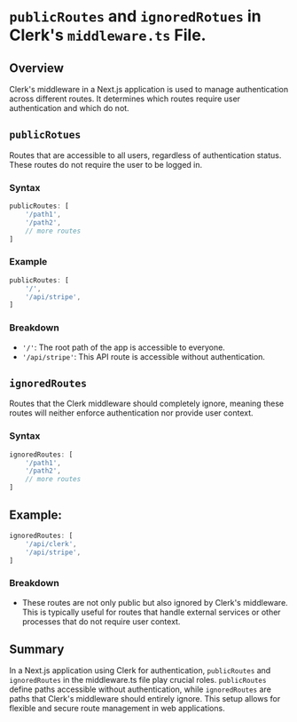 # `publicRoutes` and `ignoredRotues` in Clerk's `middleware.ts` File. 

## Overview
Clerk's middleware in a Next.js application is used to manage authentication across different routes. It determines which routes require user authentication and which do not.

## `publicRotues`

Routes that are accessible to all users, regardless of authentication status. These routes do not require the user to be logged in. 

### Syntax
```js
publicRoutes: [
    '/path1', 
    '/path2',
    // more routes
]
```

### Example
```js
publicRoutes: [
    '/', 
    '/api/stripe',
]

```
### Breakdown
- `'/'`: The root path of the app is accessible to everyone. 
- `'/api/stripe'`: This API route is accessible without authentication. 

## `ignoredRoutes`

Routes that the Clerk middleware should completely ignore, meaning these routes will neither enforce authentication nor provide user context. 

### Syntax
```js
ignoredRoutes: [
    '/path1', 
    '/path2',
    // more routes
]
```

## Example: 
```js
ignoredRoutes: [
    '/api/clerk',
    '/api/stripe',
]

```
### Breakdown 
- These routes are not only public but also ignored by Clerk's middleware. This is typically useful for routes that handle external services or other processes that do not require user context. 


## Summary 

In a Next.js application using Clerk for authentication, `publicRoutes` and `ignoredRoutes` in the middleware.ts file play crucial roles. `publicRoutes` define paths accessible without authentication, while `ignoredRoutes` are paths that Clerk's middleware should entirely ignore. This setup allows for flexible and secure route management in web applications.